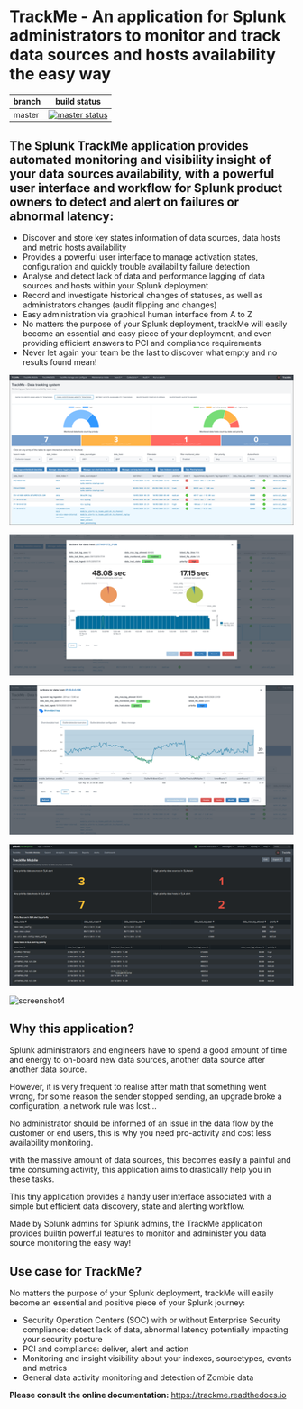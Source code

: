 # TrackMe - An application for Splunk administrators to monitor and track data sources and hosts availability the easy way

| branch | build status |
| ---    | ---          |
| master | [![master status](https://circleci.com/gh/guilhemmarchand/trackme/tree/master.svg?style=svg)](https://circleci.com/gh/guilhemmarchand/trackme/tree/master)

## The Splunk TrackMe application provides automated monitoring and visibility insight of your data sources availability, with a powerful user interface and workflow for Splunk product owners to detect and alert on failures or abnormal latency:

- Discover and store key states information of data sources, data hosts and metric hosts availability
- Provides a powerful user interface to manage activation states, configuration and quickly trouble availability failure detection
- Analyse and detect lack of data and performance lagging of data sources and hosts within your Splunk deployment
- Record and investigate historical changes of statuses, as well as administrators changes (audit flipping and changes)
- Easy administration via graphical human interface from A to Z
- No matters the purpose of your Splunk deployment, trackMe will easily become an essential and easy piece of your deployment, and even providing efficient answers to PCI and compliance requirements
- Never let again your team be the last to discover what empty and no results found mean!

![screenshot](./docs/img/screenshot_home.png)

![screenshot](./docs/img/screenshot.png)

![screenshot2](./docs/img/screenshot_outliers1.png)

![screenshot3](./docs/img/screenshot3.png)

![screenshot4](./docs/img/first_steps/img002)

## Why this application?

Splunk administrators and engineers have to spend a good amount of time and energy to on-board new data sources, another data source after another data source.

However, it is very frequent to realise after math that something went wrong, for some reason the sender stopped sending, an upgrade broke a configuration, a network rule was lost…

No administrator should be informed of an issue in the data flow by the customer or end users, this is why you need pro-activity and cost less availability monitoring.

with the massive amount of data sources, this becomes easily a painful and time consuming activity, this application aims to drastically help you in these tasks.

This tiny application provides a handy user interface associated with a simple but efficient data discovery, state and alerting workflow.

Made by Splunk admins for Splunk admins, the TrackMe application provides builtin powerful features to monitor and administer you data source monitoring the easy way!

## Use case for TrackMe?

No matters the purpose of your Splunk deployment, trackMe will easily become an essential and positive piece of your Splunk journey:

- Security Operation Centers (SOC) with or without Enterprise Security compliance: detect lack of data, abnormal latency potentially impacting your security posture
- PCI and compliance: deliver, alert and action
- Monitoring and insight visibility about your indexes, sourcetypes, events and metrics
- General data activity monitoring and detection of Zombie data

**Please consult the online documentation:** https://trackme.readthedocs.io
